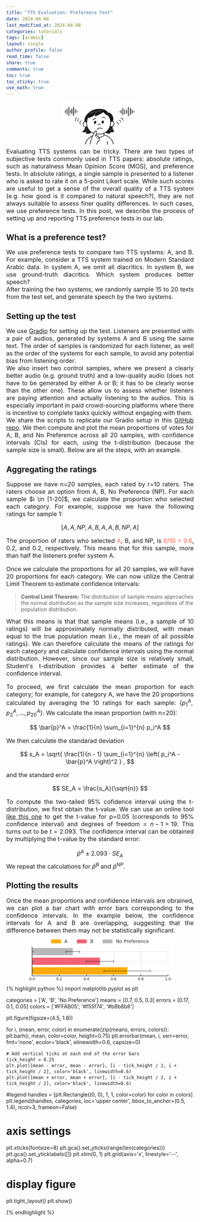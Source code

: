 ```yaml
---
title: "TTS Evaluation: Preference Test"
date: 2024-04-08
last_modified_at: 2024-04-08
categories: tutorials
tags: [arabic]
layout: single
author_profile: false
read_time: false
share: true
comments: true
toc: true
toc_sticky: true
use_math: true
---
```




<div style="text-align: center;">
  <img src="/assets/images/posts/tts_eval.jpg" alt="TTS Evaluation" style="max-width:200px"/>    
</div>
<div style="font-size: 16px; text-align: justify;">
  Evaluating TTS systems can be tricky. There are two types of subjective tests commonly used in TTS papers: absolute ratings, such as naturalness Mean Opinion Score (MOS), and preference tests. In absolute ratings,  a single sample is presented to a listener who is asked to rate it on a 5-point Likert scale. While such scores are useful to get a sense of the overall quality of a TTS system (e.g. how good is it compared to natural speech?), they are not always suitable to assess finer quality differences. In such cases, we use preference tests. In this post, we describe the process of setting up and reporting TTS preference tests in our lab.  

</div>


## What is a preference test?
<div style="font-size: 16px; text-align: justify;">
    We use preference tests to compare two TTS systems: A, and B. For example, consider a TTS system trained on Modern Standard Arabic data. In system A, we omit all diacritics. In system B, we use ground-truth diacritics. Which system produces better speech? <br>
    After training the two systems, we randomly sample 15 to 20 texts from the test set, and generate speech by the two systems.
</div>

## Setting up the test
<div style="font-size: 16px; text-align: justify;">
    We use <a href="https://github.com/gradio-app/gradio">Gradio</a> for setting up the test. Listeners are presented with a pair of audios, generated by systems A and B using the same text. The order of samples is randomized for each listener, as well as the order of the systems for each sample, to avoid any potential bias from listening order. <br>
    We also insert two control samples, where we present a clearly better audio (e.g. ground truth) and a low-quality audio (does not have to be generated by either A or B; it has to be clearly worse than the other one).  These allow us to assess whether listeners are paying attention and actually listening to the audios. This is especially important in paid crowd-sourcing platforms where there is incentive to complete tasks quickly without engaging with them. <br>
    We share the scripts to replicate our Gradio setup in this <a href="https://github.com/Theehawau/tts_evaluation">GitHub repo</a>. 
    We then  compute and plot the mean proportions of votes for A, B, and No Preference across all 20 samples, with confidence intervals (CIs) for each, using the t-distribution (because the sample size is small). Below are all the steps, with an example.
</div>

## Aggregating the ratings
<div style="font-size: 16px; text-align: justify;">
Suppose we have n=20 samples, each rated by r=10 raters. The raters choose an option from A, B, No Preference (NP). For each sample $i \in [1-20]$, we calculate the proportion who selected each category. For example, suppose we have the following ratings for sample 1:

$$
[A, A, NP, A, B, A, A, B, NP, A]
$$

The proportion of raters who selected <a style="color:Tomato">A</a>, B, and NP, is <a style="color:Tomato">$6/10=0.6$</a>, $0.2$, and $0.2$, respectively. This means that for this sample, more than half the listeners prefer system A.<br>

Once we calculate the proportions for all 20 samples, we will have 20 proportions for each category. We can now utilize the Central Limit Theorem to estimate confidence intervals:
</div>

> <strong>Central Limit Theorem:</strong> The distribution of sample means approaches the normal distribution as the sample size increases, regardless of the population distribution.

<div style="font-size: 16px; text-align: justify;">
What this means is that that sample means (i.e., a sample of 10 ratings) will be approximately normally distributed, with mean equal to the true population mean (i.e., the mean of all possible ratings). We can therefore calculate the means of the ratings for each category and calculate confidence intervals using the normal distribution. However, since our sample size is relatively small, Student's t-distribution provides a better estimate of the confidence interval. 

To proceed, we first calculate the mean proportion for each category; for example, for category A, we have the 20 proportions calculated by averaging the 10 ratings for each sample: $\{ p_1^A,  p_2^A, ... ,  p_{20}^A\}$. We calculate the mean proportion (with n=20): 

$$
\bar{p}^A = \frac{1}{n} \sum_{i=1}^{n} p_i^A
$$

We then calculate the standarad deviation 

$$
s_A = \sqrt{ \frac{1}{n - 1} \sum_{i=1}^{n} \left( p_i^A - \bar{p}^A \right)^2 } , 
$$


and the standard error 

$$
SE_A = \frac{s_A}{\sqrt{n}}
$$

To compute the two-tailed 95% cofidence interval using the t-distribution, we first obtain the t-value. We can use an online tool <a href="https://www.statdistributions.com/t/">like this one</a> to get the t-value for p=0.05 (corresponds to 95% confidence interval) and degrees of freedom = $n-1 =19$. This turns out to be $t=2.093$. The confidence interval can be obtained by multiplying the t-value by the standard error:

$$
\bar{p}^A \pm 2.093 \cdot SE_A
$$
We repeat the calculations for $\bar{p}^B$ and  $\bar{p}^{NP}$. 

</div>

## Plotting the results

<div style="font-size: 16px; text-align: justify;">
Once the mean proportions and confidence intervals are obrained, we can plot a bar chart with error bars corresponding to the confidence intervals. In the example below, the confidence intervals for A and B are overlapping, suggesting that the difference between them may not be statistically significant. 
</div>
<div style="text-align: center;">
  <img src="/assets/images/posts/preference_test.png" alt="TTS Evaluation" style="center; max-width:400px"/>    
</div>
<div>
{% highlight python %}
import matplotlib.pyplot as plt

categories = ['A', 'B', 'No Preference']
means = [0.7, 0.5, 0.3]
errors = [0.17, 0.1, 0.05] 
colors = ['#FFAB05', '#f55f74', '#b8b8b8']

plt.figure(figsize=(4.5, 1.8))

for i, (mean, error, color) in enumerate(zip(means, errors, colors)):
    plt.barh(i, mean, color=color, height=0.75)
    plt.errorbar(mean, i, xerr=error, fmt='none', ecolor='black', elinewidth=0.6, capsize=0)

    # Add vertical ticks at each end of the error bars
    tick_height = 0.25
    plt.plot([mean - error, mean - error], [i - tick_height / 2, i + tick_height / 2], color='black', linewidth=0.6)
    plt.plot([mean + error, mean + error], [i - tick_height / 2, i + tick_height / 2], color='black', linewidth=0.6)

#legend
handles = [plt.Rectangle((0, 0), 1, 1, color=color) for color in colors]
plt.legend(handles, categories, loc='upper center', bbox_to_anchor=(0.5, 1.4), ncol=3, frameon=False)

# axis settings
plt.xticks(fontsize=8)
plt.gca().set_yticks(range(len(categories)))
plt.gca().set_yticklabels([]) 
plt.xlim(0, 1)
plt.grid(axis='x', linestyle='--', alpha=0.7)

# display figure
plt.tight_layout()
plt.show()


{% endhighlight %}
</div>

